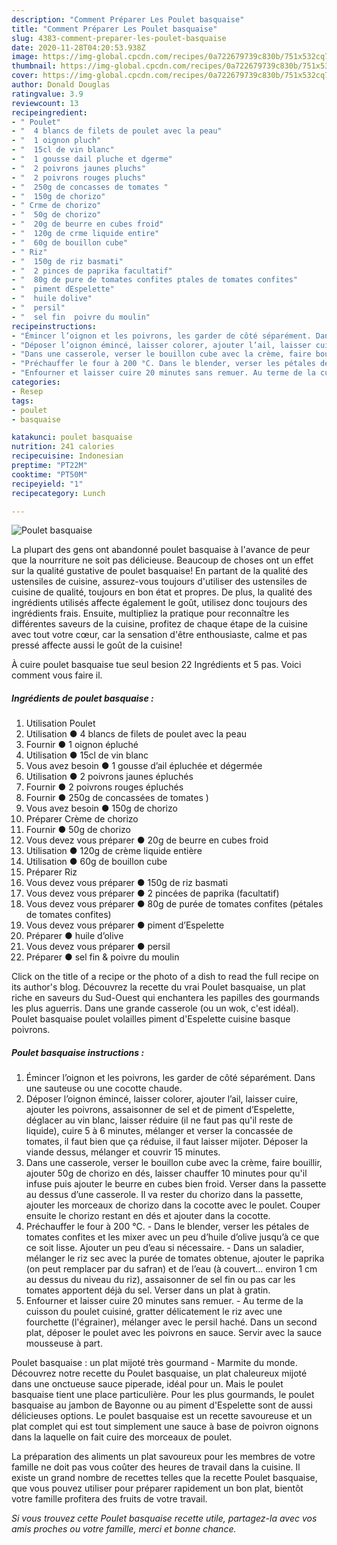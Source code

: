 ```yaml
---
description: "Comment Préparer Les Poulet basquaise"
title: "Comment Préparer Les Poulet basquaise"
slug: 4383-comment-preparer-les-poulet-basquaise
date: 2020-11-28T04:20:53.938Z
image: https://img-global.cpcdn.com/recipes/0a722679739c830b/751x532cq70/poulet-basquaise-photo-principale-de-la-recette.jpg
thumbnail: https://img-global.cpcdn.com/recipes/0a722679739c830b/751x532cq70/poulet-basquaise-photo-principale-de-la-recette.jpg
cover: https://img-global.cpcdn.com/recipes/0a722679739c830b/751x532cq70/poulet-basquaise-photo-principale-de-la-recette.jpg
author: Donald Douglas
ratingvalue: 3.9
reviewcount: 13
recipeingredient:
- " Poulet"
- "  4 blancs de filets de poulet avec la peau"
- "  1 oignon pluch"
- "  15cl de vin blanc"
- "  1 gousse dail pluche et dgerme"
- "  2 poivrons jaunes pluchs"
- "  2 poivrons rouges pluchs"
- "  250g de concasses de tomates "
- "  150g de chorizo"
- " Crme de chorizo"
- "  50g de chorizo"
- "  20g de beurre en cubes froid"
- "  120g de crme liquide entire"
- "  60g de bouillon cube"
- " Riz"
- "  150g de riz basmati"
- "  2 pinces de paprika facultatif"
- "  80g de pure de tomates confites ptales de tomates confites"
- "  piment dEspelette"
- "  huile dolive"
- "  persil"
- "  sel fin  poivre du moulin"
recipeinstructions:
- "Émincer l’oignon et les poivrons, les garder de côté séparément. Dans une sauteuse ou une cocotte chaude."
- "Déposer l’oignon émincé, laisser colorer, ajouter l’ail, laisser cuire, ajouter les poivrons, assaisonner de sel et de piment d’Espelette, déglacer au vin blanc, laisser réduire (il ne faut pas qu&#39;il reste de liquide), cuire 5 à 6 minutes, mélanger et verser la concassée de tomates, il faut bien que ça réduise, il faut laisser mijoter. Déposer la viande dessus, mélanger et couvrir 15 minutes."
- "Dans une casserole, verser le bouillon cube avec la crème, faire bouillir, ajouter 50g de chorizo en dés, laisser chauffer 10 minutes pour qu&#39;il infuse puis ajouter le beurre en cubes bien froid. Verser dans la passette au dessus d’une casserole. Il va rester du chorizo dans la passette, ajouter les morceaux de chorizo dans la cocotte avec le poulet. Couper ensuite le chorizo restant en dés et ajouter dans la cocotte."
- "Préchauffer le four à 200 °C. Dans le blender, verser les pétales de tomates confites et les mixer avec un peu d’huile d’olive jusqu’à ce que ce soit lisse. Ajouter un peu d’eau si nécessaire.  Dans un saladier, mélanger le riz sec avec la purée de tomates obtenue, ajouter le paprika (on peut remplacer par du safran) et de l’eau (à couvert... environ 1 cm au dessus du niveau du riz), assaisonner de sel fin ou pas car les tomates apportent déjà du sel. Verser dans un plat à gratin."
- "Enfourner et laisser cuire 20 minutes sans remuer. Au terme de la cuisson du poulet cuisiné, gratter délicatement le riz avec une fourchette (l&#39;égrainer), mélanger avec le persil haché. Dans un second plat, déposer le poulet avec les poivrons en sauce. Servir avec la sauce mousseuse à part."
categories:
- Resep
tags:
- poulet
- basquaise

katakunci: poulet basquaise 
nutrition: 241 calories
recipecuisine: Indonesian
preptime: "PT22M"
cooktime: "PT50M"
recipeyield: "1"
recipecategory: Lunch

---
```



![Poulet basquaise](https://img-global.cpcdn.com/recipes/0a722679739c830b/751x532cq70/poulet-basquaise-photo-principale-de-la-recette.jpg)

La plupart des gens ont abandonné poulet basquaise à l'avance de peur que la nourriture ne soit pas délicieuse. Beaucoup de choses ont un effet sur la qualité gustative de poulet basquaise! En partant de la qualité des ustensiles de cuisine, assurez-vous toujours d'utiliser des ustensiles de cuisine de qualité, toujours en bon état et propres. De plus, la qualité des ingrédients utilisés affecte également le goût, utilisez donc toujours des ingrédients frais. Ensuite, multipliez la pratique pour reconnaître les différentes saveurs de la cuisine, profitez de chaque étape de la cuisine avec tout votre cœur, car la sensation d'être enthousiaste, calme et pas pressé affecte aussi le goût de la cuisine!

<!--inarticleads1-->

À cuire poulet basquaise tue seul besion 22 Ingrédients et 5 pas. Voici comment vous faire il.

##### Ingrédients de poulet basquaise :

1. Utilisation  Poulet
1. Utilisation  ● 4 blancs de filets de poulet avec la peau
1. Fournir  ● 1 oignon épluché
1. Utilisation  ● 15cl de vin blanc
1. Vous avez besoin  ● 1 gousse d’ail épluchée et dégermée
1. Utilisation  ● 2 poivrons jaunes épluchés
1. Fournir  ● 2 poivrons rouges épluchés
1. Fournir  ● 250g de concassées de tomates )
1. Vous avez besoin  ● 150g de chorizo
1. Préparer  Crème de chorizo
1. Fournir  ● 50g de chorizo
1. Vous devez vous préparer  ● 20g de beurre en cubes froid
1. Utilisation  ● 120g de crème liquide entière
1. Utilisation  ● 60g de bouillon cube
1. Préparer  Riz
1. Vous devez vous préparer  ● 150g de riz basmati
1. Vous devez vous préparer  ● 2 pincées de paprika (facultatif)
1. Vous devez vous préparer  ● 80g de purée de tomates confites (pétales de tomates confites)
1. Vous devez vous préparer  ● piment d’Espelette
1. Préparer  ● huile d’olive
1. Vous devez vous préparer  ● persil
1. Préparer  ● sel fin &amp; poivre du moulin


Click on the title of a recipe or the photo of a dish to read the full recipe on its author&#39;s blog. Découvrez la recette du vrai Poulet basquaise, un plat riche en saveurs du Sud-Ouest qui enchantera les papilles des gourmands les plus aguerris. Dans une grande casserole (ou un wok, c&#39;est idéal). Poulet basquaise poulet volailles piment d&#39;Espelette cuisine basque poivrons. 

<!--inarticleads2-->

##### Poulet basquaise instructions :

1. Émincer l’oignon et les poivrons, les garder de côté séparément. Dans une sauteuse ou une cocotte chaude.
1. Déposer l’oignon émincé, laisser colorer, ajouter l’ail, laisser cuire, ajouter les poivrons, assaisonner de sel et de piment d’Espelette, déglacer au vin blanc, laisser réduire (il ne faut pas qu&#39;il reste de liquide), cuire 5 à 6 minutes, mélanger et verser la concassée de tomates, il faut bien que ça réduise, il faut laisser mijoter. Déposer la viande dessus, mélanger et couvrir 15 minutes.
1. Dans une casserole, verser le bouillon cube avec la crème, faire bouillir, ajouter 50g de chorizo en dés, laisser chauffer 10 minutes pour qu&#39;il infuse puis ajouter le beurre en cubes bien froid. Verser dans la passette au dessus d’une casserole. Il va rester du chorizo dans la passette, ajouter les morceaux de chorizo dans la cocotte avec le poulet. Couper ensuite le chorizo restant en dés et ajouter dans la cocotte.
1. Préchauffer le four à 200 °C. - Dans le blender, verser les pétales de tomates confites et les mixer avec un peu d’huile d’olive jusqu’à ce que ce soit lisse. Ajouter un peu d’eau si nécessaire.  - Dans un saladier, mélanger le riz sec avec la purée de tomates obtenue, ajouter le paprika (on peut remplacer par du safran) et de l’eau (à couvert... environ 1 cm au dessus du niveau du riz), assaisonner de sel fin ou pas car les tomates apportent déjà du sel. Verser dans un plat à gratin.
1. Enfourner et laisser cuire 20 minutes sans remuer. - Au terme de la cuisson du poulet cuisiné, gratter délicatement le riz avec une fourchette (l&#39;égrainer), mélanger avec le persil haché. Dans un second plat, déposer le poulet avec les poivrons en sauce. Servir avec la sauce mousseuse à part.


Poulet basquaise : un plat mijoté très gourmand - Marmite du monde. Découvrez notre recette du Poulet basquaise, un plat chaleureux mijoté dans une onctueuse sauce piperade, idéal pour un. Mais le poulet basquaise tient une place particulière. Pour les plus gourmands, le poulet basquaise au jambon de Bayonne ou au piment d&#39;Espelette sont de aussi délicieuses options. Le poulet basquaise est un recette savoureuse et un plat complet qui est tout simplement une sauce à base de poivron oignons dans la laquelle on fait cuire des morceaux de poulet. 

<!--inarticleads1-->

<p>
La préparation des aliments un plat savoureux pour les membres de votre famille ne doit pas vous coûter des heures de travail dans la cuisine. Il existe un grand nombre de recettes telles que la recette Poulet basquaise, que vous pouvez utiliser pour préparer rapidement un bon plat, bientôt votre famille profitera des fruits de votre travail.
</p>

<p>
<i>Si vous trouvez cette Poulet basquaise recette utile, partagez-la avec vos amis proches ou votre famille, merci et bonne chance.</i>
</p>
